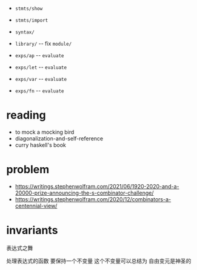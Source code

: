 - `stmts/show`
- `stmts/import`
- `syntax/`
- `library/` -- fix `module/`

- `exps/ap` -- `evaluate`
- `exps/let` -- `evaluate`
- `exps/var` -- `evaluate`
- `exps/fn` -- `evaluate`

# reading

- to mock a mocking bird
- diagonalization-and-self-reference
- curry haskell's book

# problem

- https://writings.stephenwolfram.com/2021/06/1920-2020-and-a-20000-prize-announcing-the-s-combinator-challenge/
- https://writings.stephenwolfram.com/2020/12/combinators-a-centennial-view/

# invariants

表达式之舞

处理表达式的函数
要保持一个不变量
这个不变量可以总结为
自由变元是神圣的
